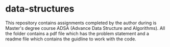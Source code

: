 <h1>
data-structures
</h1>

This repository contains assignments completed by the author during is Master's degree course ADSA (Advance Data Structure and Algorithms).
All the folder contains a pdf file which has the problem statement and a readme file which contains the guidline to work with the code.
